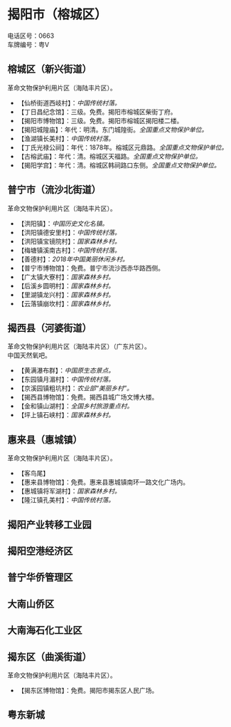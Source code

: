 # 揭阳市（榕城区）  
电话区号：0663  
车牌编号：粤V  

## 榕城区（新兴街道）  
革命文物保护利用片区（海陆丰片区）。  
* 【仙桥街道西岐村】：*中国传统村落。*  
* 【丁日昌纪念馆】：三级。免费。揭阳市榕城区柴街丁府。  
* 【揭阳市博物馆】：三级。免费。揭阳市榕城区揭阳楼二楼。  
* 【揭阳城隍庙】：年代：明清。东门城隍街。*全国重点文物保护单位。*  
* 【渔湖镇长美村】：*中国传统村落。*  
* 【丁氏光禄公祠】：年代：1878年。榕城区元鼎路。*全国重点文物保护单位。*     
* 【古榕武庙】：年代：清。榕城区天福路。*全国重点文物保护单位。*    
* 【揭阳学宫】：年代：清。榕城区韩祠路口东侧。*全国重点文物保护单位。*    

## 普宁市（流沙北街道）  
革命文物保护利用片区（海陆丰片区）。  
* 【洪阳镇】：*中国历史文化名镇。*  
* 【洪阳镇德安里村】：*中国传统村落。*  
* 【洪阳镇宝镜院村】：*国家森林乡村。*  
* 【梅塘镇溪南古村】：*中国传统村落。*  
* 【善德村】：*2018年中国美丽休闲乡村。*  
* 【普宁市博物馆】：免费。普宁市流沙西赤华路西侧。  
* 【广太镇大寮村】：*国家森林乡村。*  
* 【后溪乡圆明村】：*国家森林乡村。*  
* 【里湖镇龙兴村】：*国家森林乡村。*  
* 【云落镇崩坎村】：*国家森林乡村。*  

## 揭西县（河婆街道）  
革命文物保护利用片区（海陆丰片区）（广东片区）。  
中国天然氧吧。  
* 【黄满瀑布群】：*中国原生态景点。*  
* 【东园镇月湄村】：*中国传统村落。*  
* 【京溪园镇粗坑村】：*农业部“美丽乡村”。*  
* 【揭西县博物馆】：免费。揭西县城广场文博大楼。  
* 【金和镇山湖村】：*全国乡村旅游重点村。*  
* 【坪上镇石峡村】：*国家森林乡村。*  

## 惠来县（惠城镇）  
革命文物保护利用片区（海陆丰片区）。  
* 【客鸟尾】  
* 【惠来县博物馆】：免费。惠来县惠城镇南环一路文化广场内。  
* 【惠城镇将军湖村】：*国家森林乡村。*  
* 【隆江镇孔美村】：*中国传统村落。*  

## 揭阳产业转移工业园  

## 揭阳空港经济区  

## 普宁华侨管理区  

## 大南山侨区  

## 大南海石化工业区  

## 揭东区（曲溪街道）  
革命文物保护利用片区（海陆丰片区）。  
* 【揭东区博物馆】：免费。揭阳市揭东区人民广场。  

## 粤东新城 